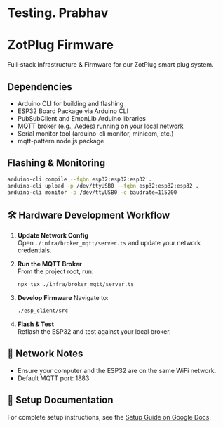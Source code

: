 # Testing. Prabhav

# ZotPlug Firmware

Full-stack Infrastructure & Firmware for our ZotPlug smart plug system. 

## Dependencies

- Arduino CLI for building and flashing
- ESP32 Board Package via Arduino CLI
- PubSubClient and EmonLib Arduino libraries
- MQTT broker (e.g., Aedes) running on your local network
- Serial monitor tool (arduino-cli monitor, minicom, etc.)
- mqtt-pattern node.js package

## Flashing & Monitoring

```bash
arduino-cli compile --fqbn esp32:esp32:esp32 .
arduino-cli upload -p /dev/ttyUSB0 --fqbn esp32:esp32:esp32 .
arduino-cli monitor -p /dev/ttyUSB0 -c baudrate=115200
```
## 🛠️ Hardware Development Workflow

1. **Update Network Config**  
   Open `./infra/broker_mqtt/server.ts` and update your network credentials.

2. **Run the MQTT Broker**  
   From the project root, run:

   ```bash
   npx tsx ./infra/broker_mqtt/server.ts
   ```
3. **Develop Firmware**
   Navigate to:
   ```bash
   ./esp_client/src
   ```
4. **Flash & Test**  
   Reflash the ESP32 and test against your local broker.

## 📡 Network Notes

- Ensure your computer and the ESP32 are on the same WiFi network.
- Default MQTT port: 1883

## 📝 Setup Documentation

For complete setup instructions, see the [Setup Guide on Google Docs](https://docs.google.com/document/d/1jFlQuHnFwy8aJPPMJ6DQvYgvtMj_6Ua5th_mMhYTuXo/edit?usp=sharing).




